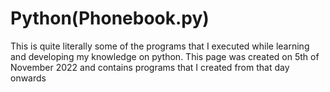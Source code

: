 # Python(Phonebook.py)
This is quite literally some of the programs that I executed while learning and developing my knowledge on python.
This page was created on 5th of November 2022 and contains programs that I created from that day onwards
